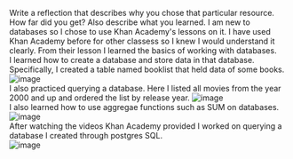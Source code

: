 Write a reflection that describes why you chose that particular resource. How far did you get? Also describe what you learned.
I am new to databases so I chose to use Khan Academy's lessons on it. I have used Khan Academy before for other classess so I knew I would understand it clearly. From their lesson I learned the basics of working with databases.<br>
I learned how to create a database and store data in that database. Specifically, I created a table named booklist that held data of some books. <br>
![image](https://user-images.githubusercontent.com/70915926/115276164-b39ea780-a110-11eb-8674-05d2443fccd0.png) <br>
I also practiced querying a database. Here I listed all movies from the year 2000 and up and ordered the list by release year.
![image](https://user-images.githubusercontent.com/70915926/115276601-37f12a80-a111-11eb-992e-8a67d6a2c80f.png) <br>
I also learned how to use aggregae functions such as SUM on databases. <br>
![image](https://user-images.githubusercontent.com/70915926/115277527-63284980-a112-11eb-8414-bf6ada3433b5.png) <br>
After watching the videos Khan Academy provided I worked on querying a database I created through postgres SQL. <br>
![image](https://user-images.githubusercontent.com/70915926/115280647-26f6e800-a116-11eb-99f3-cd4674add028.png)


